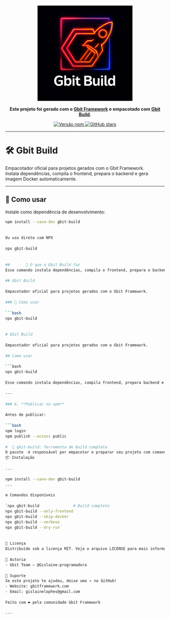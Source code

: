 <p align="center">
  <img src="./assets/gbit-build.png" alt="Powered by Gbit" width="300"/>
</p>


<p align="center">
  <strong>Este projeto foi gerado com o <a href="https://www.npmjs.com/package/create-gbit-app">Gbit Framework</a> e empacotado com <a href="https://www.npmjs.com/package/gbit-build">Gbit Build</a>.</strong>
</p>

<p align="center">
  <a href="https://www.npmjs.com/package/gbit-build">
    <img src="https://img.shields.io/npm/v/gbit-build" alt="Versão npm">
  </a>
  <a href="https://github.com/Gislaine-programadora/gbit-build">
    <img src="https://img.shields.io/github/stars/Gislaine-programadora/gbit-build?style=social" alt="GitHub stars">
  </a>
</p>

---

# 🛠️ Gbit Build

Empacotador oficial para projetos gerados com o Gbit Framework.  
Instala dependências, compila o frontend, prepara o backend e gera imagem Docker automaticamente.

---

## 🚀 Como usar

Instale como dependência de desenvolvimento:

```bash
npm install --save-dev gbit-build


Ou uso direto com NPX

npx gbit-build


##       🧱 O que o Gbit Build faz 
Esse comando instala dependências, compila o frontend, prepara o backend e gera a imagem Docker automaticamente. Ideal para projetos criados com o create-gbit-app.

## Gbit Build

Empacotador oficial para projetos gerados com o Gbit Framework.

### 🚀 Como usar

```bash
npx gbit-build


# Gbit Build

Empacotador oficial para projetos gerados com o Gbit Framework.

## Como usar

```bash
npx gbit-build

Esse comando instala dependências, compila frontend, prepara backend e gera imagem Docker automaticamente.

---

### 6. **Publicar no npm**

Antes de publicar:

```bash
npm login
npm publish --access public

#  🧱 gbit-build: ferramenta de build completa
O pacote  é responsável por empacotar e preparar seu projeto com comandos simples e poderosos:
📦 Instalação

...

npm install --save-dev gbit-build
...

⚙️ Comandos disponíveis

`npx gbit-build               # Build completo
npx gbit-build --only-frontend
npx gbit-build --skip-docker
npx gbit-build --verbose
npx gbit-build --dry-run´


📄 Licença
Distribuído sob a licença MIT. Veja o arquivo LICENSE para mais informações.

👤 Autoria
- Gbit Team — @Gislaine-programadora

🌟 Suporte
Se este projeto te ajudou, deixe uma ⭐ no GitHub!
- Website: gbitframework.com
- Email: gislainelophes@gmail.com

Feito com ❤️ pela comunidade Gbit Framework

---

